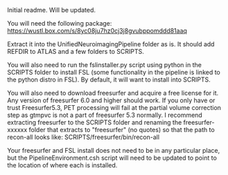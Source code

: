 Initial readme. Will be updated.

You will need the following package:
https://wustl.box.com/s/8yc08ju7hz0cj3j8gvubppomddd81aaq

Extract it into the UnifiedNeuroimagingPipeline folder as is. It should add REFDIR to ATLAS and a few folders to SCRIPTS.

You will also need to run the fslinstaller.py script using python in the SCRIPTS folder to install FSL (some functionality in the pipeline is linked to the python distro in FSL). By default, it will want to install into SCRIPTS.

You will also need to download freesurfer and acquire a free license for it. Any version of freesurfer 6.0 and higher should work. If you only have or trust Freesurfer5.3, PET processing will fail at the partial volume correction step as gtmpvc is not a part of freesurfer 5.3 normally. I recommend extracting freesurfer to the SCRIPTS folder and renaming the freesurfer-xxxxxx folder that extracts to "freesurfer" (no quotes) so that the path to recon-all looks like: SCRIPTS/freesurfer/bin/recon-all

Your freesurfer and FSL install does not need to be in any particular place, but the PipelineEnvironment.csh script will need to be updated to point to the location of where each is installed. 
